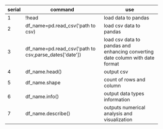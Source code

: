 |serial|command|use|
|---|-------|---|
|1|!head| load data to pandas|
|2|df_name=pd.read_csv('path to csv)| load csv data to pandas|
|3|df_name=pd.read_csv('path to csv,parse_dates['date'])| load csv data to pandas and enhancing converting date column with date format|
|4|df_name.head()| output csv|
|5|df_name.shape| count of rows and column|
|6|df_name.info()| output data types information|
|7|df_name.describe()| outputs numerical analysis and visualization|

